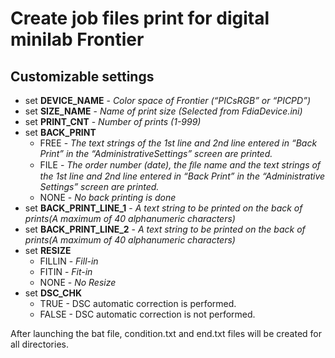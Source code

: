 # Create job files print for digital minilab Frontier

## Customizable settings

* set **DEVICE_NAME** - *Color space of Frontier (“PICsRGB” or “PICPD”)*
* set **SIZE_NAME** - *Name of print size (Selected from FdiaDevice.ini)*
* set **PRINT_CNT** - *Number of prints (1-999)*
* set **BACK_PRINT**
  * FREE - *The text strings of the 1st line and 2nd line entered in “Back Print” in the “AdministrativeSettings” screen are printed.*
  * FILE - *The order number (date), the ﬁle name and the text strings of the 1st line and 2nd line entered in “Back Print” in the “Administrative Settings” screen are printed.*
  * NONE - *No back printing is done*
* set **BACK_PRINT_LINE_1** - *A text string to be printed on the back of prints(A maximum of 40 alphanumeric characters)*
* set **BACK_PRINT_LINE_2** - *A text string to be printed on the back of prints(A maximum of 40 alphanumeric characters)*
* set **RESIZE**
  * FILLIN - *Fill-in*
  * FITIN - *Fit-in*
  * NONE - *No Resize*
* set **DSC_CHK**
  * TRUE - DSC automatic correction is performed.
  * FALSE - DSC automatic correction is not performed.
  
After launching the bat file, condition.txt and end.txt files will be created for all directories.
